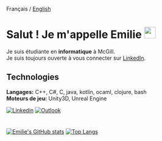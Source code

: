 Français / [English](Readme.en.md)

# Salut ! Je m'appelle Emilie <img src="https://raw.githubusercontent.com/MartinHeinz/MartinHeinz/master/wave.gif" width="30px">

Je suis étudiante en **informatique** à McGill. <br>
Je suis toujours ouverte à vous connecter sur [LinkedIn](https://www.linkedin.com/in/emilie-h-c/).

## Technologies
**Langages:**  C++, C#, C, java, kotlin, ocaml, clojure, bash<br>
**Moteurs de jeu:** Unity3D, Unreal Engine<br>


[![Linkedin](https://img.shields.io/badge/-LinkedIn-blue?style=flat&logo=Linkedin&logoColor=white&link=https://www.linkedin.com/in/emilie-h-c/)](https://www.linkedin.com/in/emilie-h-c/)
[![Outlook](https://img.shields.io/badge/-Courriel-84D7FF?style=flat&logo=Microsoft-Outlook&logoColor=white&link=mailto:emilie.hongjun.chen@gmail.com)](mailto:emilie.hongjun.chen@gmail.com)
# 
[![Emilie's GitHub stats](https://github-readme-stats.vercel.app/api?username=emiliehc&count_private=true&show_icons=true&theme=algolia)](https://github.com/anuraghazra/github-readme-stats)
[![Top Langs](https://github-readme-stats.vercel.app/api/top-langs/?username=emiliehc&count_private=false&show_icons=true&layout=compact&theme=algolia&langs_count=14)](https://github.com/anuraghazra/github-readme-stats)
